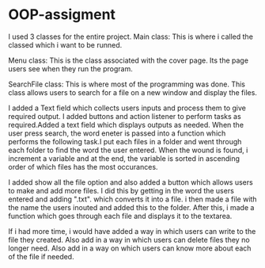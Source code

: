 # OOP-assigment

I used 3 classes for the entire project.
Main class: This is where i called the classed which i want to be runned.

Menu class: This is the class associated with the cover page. Its the page users see when they run the program.

SearchFile class: This is where most of the programming was done. This class allows users to search for a file on a new window and display the files.


I added a Text field which collects users inputs and process them to give required output. I added buttons and action listener to perform tasks as required.Added a text field which displays outputs as needed. When the user press search, the word eneter is passed into a function which performs the following task.I put each files in a folder and went through each folder to find the word the user entered. When the wound is found, i increment a variable and at the end, the variable is sorted in ascending order of which files has the most occurances.

I added show all the file option and also added a button which allows users to make and add more files. I did this by getting in the word the users entered and adding
".txt". which converts it into a file. i then made a file with the name the users inouted and added this to the folder. After this, i made a function which goes through each file and displays it to the textarea.

If i had more time, i would have added a way in which users can write to the file they created. 
Also add in a way in which users can delete files they no longer need. 
Also add in a way on which users can know more about each of the file if needed.
